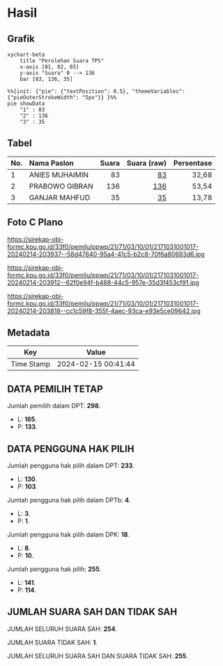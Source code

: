# Hasil

## Grafik

```mermaid
xychart-beta
    title "Perolehan Suara TPS"
    x-axis [01, 02, 03]
    y-axis "Suara" 0 --> 136
    bar [83, 136, 35]
```

```mermaid
%%{init: {"pie": {"textPosition": 0.5}, "themeVariables": {"pieOuterStrokeWidth": "5px"}} }%%
pie showData
    "1" : 83
    "2" : 136
    "3" : 35
```

## Tabel

| No. | Nama Paslon    | Suara | Suara (raw) | Persentase |
|:--- |:-------------- | -----:| -----------:| ----------:|
| 1   | ANIES MUHAIMIN | 83    | [83][p-1]   | 32,68      |
| 2   | PRABOWO GIBRAN | 136   | [136][p-2]  | 53,54      |
| 3   | GANJAR MAHFUD  | 35    | [35][p-3]   | 13,78      |


[p-1]: https://github.com/gigit-pemilu/pemilu-2024-21-kepulauan-riau/blob/main/pilpres/hitung-suara/sub/21-kepulauan-riau/sub/71-kota-batam/sub/03-sekupang/sub/1001-sungai-harapan/sub/017-tps/sub/paslon-1.txt
[p-2]: https://github.com/gigit-pemilu/pemilu-2024-21-kepulauan-riau/blob/main/pilpres/hitung-suara/sub/21-kepulauan-riau/sub/71-kota-batam/sub/03-sekupang/sub/1001-sungai-harapan/sub/017-tps/sub/paslon-2.txt
[p-3]: https://github.com/gigit-pemilu/pemilu-2024-21-kepulauan-riau/blob/main/pilpres/hitung-suara/sub/21-kepulauan-riau/sub/71-kota-batam/sub/03-sekupang/sub/1001-sungai-harapan/sub/017-tps/sub/paslon-3.txt

## Foto C Plano

https://sirekap-obj-formc.kpu.go.id/33f0/pemilu/ppwp/21/71/03/10/01/2171031001017-20240214-203937--58d47640-95a4-41c5-b2c8-70f6a80693d6.jpg

https://sirekap-obj-formc.kpu.go.id/33f0/pemilu/ppwp/21/71/03/10/01/2171031001017-20240214-203912--62f0e94f-b488-44c5-957e-35d3f453cf91.jpg

https://sirekap-obj-formc.kpu.go.id/33f0/pemilu/ppwp/21/71/03/10/01/2171031001017-20240214-203818--cc1c59f8-355f-4aec-93ca-e93e5ce09642.jpg


## Metadata

| Key        | Value               |
| ---------- | ------------------- |
| Time Stamp | 2024-02-15 00:41:44 |


## DATA PEMILIH TETAP

Jumlah pemilih dalam DPT: **298**.
 * L: **165**.
 * P: **133**.

## DATA PENGGUNA HAK PILIH

Jumlah pengguna hak pilih dalam DPT: **233**.
 * L: **130**.
 * P: **103**.

Jumlah pengguna hak pilih dalam DPTb: **4**.
 * L: **3**.
 * P: **1**.

Jumlah pengguna hak pilih dalam DPK: **18**.
 * L: **8**.
 * P: **10**.

Jumlah pengguna hak pilih: **255**.
 * L: **141**.
 * P: **114**.

## JUMLAH SUARA SAH DAN TIDAK SAH

JUMLAH SELURUH SUARA SAH: **254**.

JUMLAH SUARA TIDAK SAH: **1**.

JUMLAH SELURUH SUARA SAH DAN SUARA TIDAK SAH: **255**.


